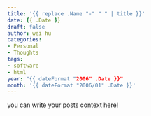 ```yaml
---
title: '{{ replace .Name "-" " " | title }}'
date: {{ .Date }}
draft: false
author: wei hu
categories:
- Personal
- Thoughts
tags:
- software
- html
year: "{{ dateFormat "2006" .Date }}"
month: '{{ dateFormat "2006/01" .Date }}'
---
```


you can write your posts context here!
<!--more-->
